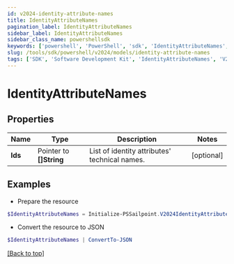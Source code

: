 ```yaml
---
id: v2024-identity-attribute-names
title: IdentityAttributeNames
pagination_label: IdentityAttributeNames
sidebar_label: IdentityAttributeNames
sidebar_class_name: powershellsdk
keywords: ['powershell', 'PowerShell', 'sdk', 'IdentityAttributeNames', 'V2024IdentityAttributeNames'] 
slug: /tools/sdk/powershell/v2024/models/identity-attribute-names
tags: ['SDK', 'Software Development Kit', 'IdentityAttributeNames', 'V2024IdentityAttributeNames']
---
```



# IdentityAttributeNames

## Properties

Name | Type | Description | Notes
------------ | ------------- | ------------- | -------------
**Ids** |  Pointer to **[]String** | List of identity attributes' technical names. | [optional] 

## Examples

- Prepare the resource
```powershell
$IdentityAttributeNames = Initialize-PSSailpoint.V2024IdentityAttributeNames  -Ids [name, displayName]
```

- Convert the resource to JSON
```powershell
$IdentityAttributeNames | ConvertTo-JSON
```


[[Back to top]](#) 

